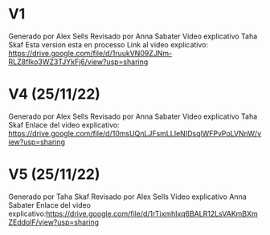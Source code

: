 # V1
Generado por Alex Sells
Revisado por Anna Sabater
Video explicativo Taha Skaf
Esta version esta en processo
Link al video explicativo: https://drive.google.com/file/d/1ruukVN09ZJNm-RLZ8fIko3WZ3TJYkFj6/view?usp=sharing

# V4 (25/11/22)
Generado por Alex Sells
Revisado por Anna Sabater
Video explicativo Taha Skaf
Enlace del video explicativo: https://drive.google.com/file/d/10msUQnLJFsmLLIeNIDsqlWFPvPoLVNnW/view?usp=sharing

# V5 (25/11/22)
Generado por Taha Skaf
Revisado por Alex Sells
Video explicativo Anna Sabater
Enlace del video explicativo:https://drive.google.com/file/d/1rTixmhIxq6BALR12LsVAKmBXmZEddolF/view?usp=sharing
